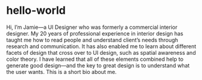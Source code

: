 # hello-world

Hi, I’m Jamie—a UI Designer who was formerly a commercial interior designer. My 20 years of professional experience in interior design has taught me how to read people and understand client’s needs through research and communication. It has also enabled me to learn about different facets of design that cross over to UI design, such as spatial awareness and color theory. I have learned that all of these elements combined help to generate good design—and the key to great design is to understand what the user wants.
This is a short bio about me.
